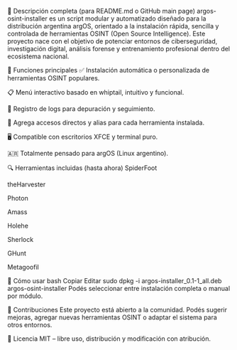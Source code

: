 📘 Descripción completa (para README.md o GitHub main page)
argos-osint-installer es un script modular y automatizado diseñado para la distribución argentina argOS, orientado a la instalación rápida, sencilla y controlada de herramientas OSINT (Open Source Intelligence). Este proyecto nace con el objetivo de potenciar entornos de ciberseguridad, investigación digital, análisis forense y entrenamiento profesional dentro del ecosistema nacional.

🔧 Funciones principales
✅ Instalación automática o personalizada de herramientas OSINT populares.

📋 Menú interactivo basado en whiptail, intuitivo y funcional.

💾 Registro de logs para depuración y seguimiento.

🧩 Agrega accesos directos y alias para cada herramienta instalada.

🖥️ Compatible con escritorios XFCE y terminal puro.

🇦🇷 Totalmente pensado para argOS (Linux argentino).

🔍 Herramientas incluidas (hasta ahora)
SpiderFoot

theHarvester

Photon

Amass

Holehe

Sherlock

GHunt

Metagoofil

🚀 Cómo usar
bash
Copiar
Editar
sudo dpkg -i argos-installer_0.1-1_all.deb
argos-osint-installer
Podés seleccionar entre instalación completa o manual por módulo.

🤝 Contribuciones
Este proyecto está abierto a la comunidad. Podés sugerir mejoras, agregar nuevas herramientas OSINT o adaptar el sistema para otros entornos.

📄 Licencia
MIT – libre uso, distribución y modificación con atribución.
